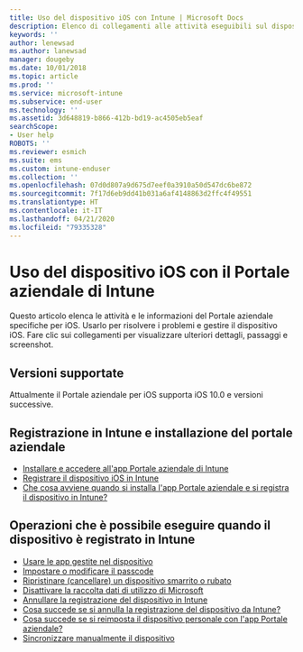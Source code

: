 ```yaml
---
title: Uso del dispositivo iOS con Intune | Microsoft Docs
description: Elenco di collegamenti alle attività eseguibili sul dispositivo iOS registrato in Intune.
keywords: ''
author: lenewsad
ms.author: lanewsad
manager: dougeby
ms.date: 10/01/2018
ms.topic: article
ms.prod: ''
ms.service: microsoft-intune
ms.subservice: end-user
ms.technology: ''
ms.assetid: 3d648819-b866-412b-bd19-ac4505eb5eaf
searchScope:
- User help
ROBOTS: ''
ms.reviewer: esmich
ms.suite: ems
ms.custom: intune-enduser
ms.collection: ''
ms.openlocfilehash: 07d0d807a9d675d7eef0a3910a50d547dc6be872
ms.sourcegitcommit: 7f17d6eb9dd41b031a6af4148863d2ffc4f49551
ms.translationtype: HT
ms.contentlocale: it-IT
ms.lasthandoff: 04/21/2020
ms.locfileid: "79335328"
---
```

# <a name="using-your-ios-device-with-intune-company-portal"></a>Uso del dispositivo iOS con il Portale aziendale di Intune
Questo articolo elenca le attività e le informazioni del Portale aziendale specifiche per iOS. Usarlo per risolvere i problemi e gestire il dispositivo iOS. Fare clic sui collegamenti per visualizzare ulteriori dettagli, passaggi e screenshot.

## <a name="supported-versions"></a>Versioni supportate

Attualmente il Portale aziendale per iOS supporta iOS 10.0 e versioni successive.  


## <a name="enrolling-into-intune-and-installing-the-company-portal"></a>Registrazione in Intune e installazione del portale aziendale

- [Installare e accedere all'app Portale aziendale di Intune](install-and-sign-in-to-the-intune-company-portal-app-ios.md)
- [Registrare il dispositivo iOS in Intune](enroll-your-device-in-intune-ios.md)
- [Che cosa avviene quando si installa l'app Portale aziendale e si registra il dispositivo in Intune?](what-happens-if-you-install-the-Company-Portal-app-and-enroll-your-device-in-intune-ios.md)  

## <a name="things-you-can-do-when-your-device-is-enrolled-in-intune"></a>Operazioni che è possibile eseguire quando il dispositivo è registrato in Intune

- [Usare le app gestite nel dispositivo](use-managed-apps-on-your-device-ios.md)
- [Impostare o modificare il passcode](set-or-change-your-passcode-ios.md)
  <!--- [Reset (erase) your lost or stolen device](reset-erase-your-lost-or-stolen-device-ios.md) -->
- [Ripristinare (cancellare) un dispositivo smarrito o rubato](reset-erase-your-device-cpwebsite.md)
- [Disattivare la raccolta dati di utilizzo di Microsoft](turn-off-microsoft-usage-data-collection-ios.md)
- [Annullare la registrazione del dispositivo in Intune](unenroll-your-device-from-intune-ios.md)
- [Cosa succede se si annulla la registrazione del dispositivo da Intune?](what-happens-if-you-unenroll-your-device-from-intune-ios.md)
- [Cosa succede se si reimposta il dispositivo personale con l'app Portale aziendale?](effects-of-device-reset-company-portal-ios.md)
- [Sincronizzare manualmente il dispositivo](sync-your-device-manually-ios.md)

